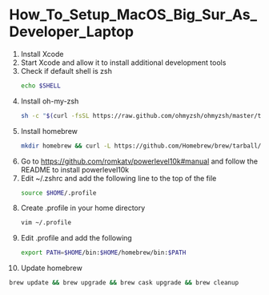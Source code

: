 # How_To_Setup_MacOS_Big_Sur_As_Developer_Laptop
1. Install Xcode
2. Start Xcode and allow it to install additional development tools
3. Check if default shell is zsh
   ```sh
   echo $SHELL
   ```
4. Install oh-my-zsh
   ```sh
   sh -c "$(curl -fsSL https://raw.github.com/ohmyzsh/ohmyzsh/master/tools/install.sh)"
   ```
5. Install homebrew
   ```sh
   mkdir homebrew && curl -L https://github.com/Homebrew/brew/tarball/master | tar xz --strip 1 -C homebrew
   ```
6. Go to https://github.com/romkatv/powerlevel10k#manual and follow the README to install powerlevel10k
7. Edit ~/.zshrc and add the following line to the top of the file
   ```sh
   source $HOME/.profile
   ```
8. Create .profile in your home directory
   ```sh
   vim ~/.profile
   ```
9. Edit .profile and add the following
   ```sh
   export PATH=$HOME/bin:$HOME/homebrew/bin:$PATH
   ```
10. Update homebrew
   ```sh
   brew update && brew upgrade && brew cask upgrade && brew cleanup
   ```

